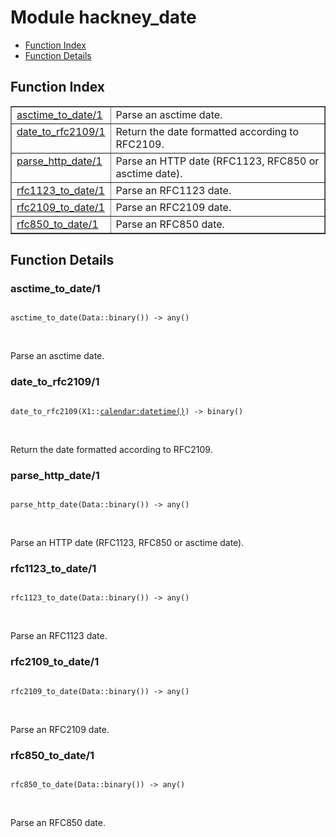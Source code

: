 

# Module hackney_date #
* [Function Index](#index)
* [Function Details](#functions)


<a name="index"></a>

## Function Index ##


<table width="100%" border="1" cellspacing="0" cellpadding="2" summary="function index"><tr><td valign="top"><a href="#asctime_to_date-1">asctime_to_date/1</a></td><td>Parse an asctime date.</td></tr><tr><td valign="top"><a href="#date_to_rfc2109-1">date_to_rfc2109/1</a></td><td>Return the date formatted according to RFC2109.</td></tr><tr><td valign="top"><a href="#parse_http_date-1">parse_http_date/1</a></td><td>Parse an HTTP date (RFC1123, RFC850 or asctime date).</td></tr><tr><td valign="top"><a href="#rfc1123_to_date-1">rfc1123_to_date/1</a></td><td>Parse an RFC1123 date.</td></tr><tr><td valign="top"><a href="#rfc2109_to_date-1">rfc2109_to_date/1</a></td><td>Parse an RFC2109 date.</td></tr><tr><td valign="top"><a href="#rfc850_to_date-1">rfc850_to_date/1</a></td><td>Parse an RFC850 date.</td></tr></table>


<a name="functions"></a>

## Function Details ##

<a name="asctime_to_date-1"></a>

### asctime_to_date/1 ###


<pre><code>
asctime_to_date(Data::binary()) -&gt; any()
</code></pre>
<br />

Parse an asctime date.
<a name="date_to_rfc2109-1"></a>

### date_to_rfc2109/1 ###


<pre><code>
date_to_rfc2109(X1::<a href="calendar.md#type-datetime">calendar:datetime()</a>) -&gt; binary()
</code></pre>
<br />

Return the date formatted according to RFC2109.
<a name="parse_http_date-1"></a>

### parse_http_date/1 ###


<pre><code>
parse_http_date(Data::binary()) -&gt; any()
</code></pre>
<br />

Parse an HTTP date (RFC1123, RFC850 or asctime date).
<a name="rfc1123_to_date-1"></a>

### rfc1123_to_date/1 ###


<pre><code>
rfc1123_to_date(Data::binary()) -&gt; any()
</code></pre>
<br />

Parse an RFC1123 date.
<a name="rfc2109_to_date-1"></a>

### rfc2109_to_date/1 ###


<pre><code>
rfc2109_to_date(Data::binary()) -&gt; any()
</code></pre>
<br />

Parse an RFC2109 date.
<a name="rfc850_to_date-1"></a>

### rfc850_to_date/1 ###


<pre><code>
rfc850_to_date(Data::binary()) -&gt; any()
</code></pre>
<br />

Parse an RFC850 date.
